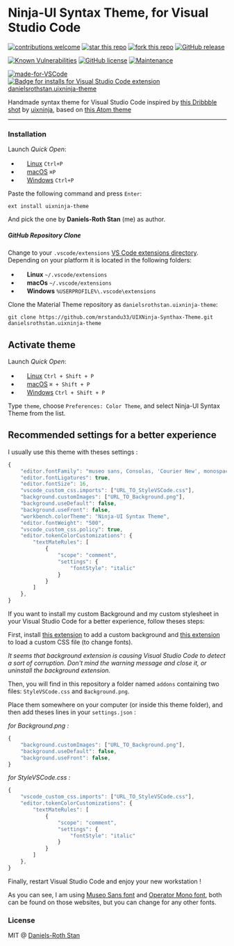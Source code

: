 # Ninja-UI Syntax Theme, for Visual Studio Code 
[![contributions welcome](https://img.shields.io/badge/contributions-welcome-brightgreen.svg?style=flat)](https://github.com/mrstandu33/UIXNinja-Synthax-Theme/issues)
[![star this repo](http://githubbadges.com/star.svg?user=mrstandu33&repo=UIXNinja-Synthax-Theme&style=flat)](https://github.com/mrstandu33/UIXNinja-Synthax-Theme)
[![fork this repo](http://githubbadges.com/fork.svg?user=mrstandu33&repo=UIXNinja-Synthax-Theme&style=flat)](https://github.com/mrstandu33/UIXNinja-Synthax-Theme/fork)
[![GitHub release](https://img.shields.io/github/release/Naereen/StrapDown.js.svg)](https://GitHub.com/mrstandu33/UIXNinja-Synthax-Theme/releases/)

[![Known Vulnerabilities](https://snyk.io/test/github/mrstandu33/UIXNinja-Synthax-Theme/badge.svg?targetFile=package.json)](https://snyk.io/test/github/mrstandu33/UIXNinja-Synthax-Theme?targetFile=package.json)
[![GitHub license](https://img.shields.io/github/license/mrstandu33/UIXNinja-Synthax-Theme.svg)](https://github.com/mrstandu33/UIXNinja-Synthax-Theme/blob/master/LICENSE)
[![Maintenance](https://img.shields.io/badge/Maintained%3F-yes-green.svg)](https://github.com/mrstandu33/UIXNinja-Synthax-Theme/graphs/commit-activity)

[![made-for-VSCode](https://img.shields.io/badge/Made%20for-VSCode-1f425f.svg)](https://code.visualstudio.com/)
[![Badge for installs for Visual Studio Code extension danielsrothstan.uixninja-theme](https://vsmarketplacebadge.apphb.com/installs/danielsrothstan.uixninja-theme.svg)](https://marketplace.visualstudio.com/items?itemName=danielsrothstan.uixninja-theme)





Handmade syntax theme for Visual Studio Code inspired by
[this Dribbble shot](https://dribbble.com/shots/2932388-code-editor-redesign)
by
[uixninja](https://dribbble.com/uixninja),
based on 
[this Atom theme](https://github.com/licatajustin/ninja-ui-syntax)

---

### Installation

Launch *Quick Open*:
  - <img src="https://www.kernel.org/theme/images/logos/favicon.png" width=16 height=16/> <a href="https://code.visualstudio.com/shortcuts/keyboard-shortcuts-linux.pdf">Linux</a> `Ctrl+P`
  - <img src="https://developer.apple.com/favicon.ico" width=16 height=16/> <a href="https://code.visualstudio.com/shortcuts/keyboard-shortcuts-macos.pdf">macOS</a> `⌘P`
  - <img src="https://www.microsoft.com/favicon.ico" width=16 height=16/> <a href="https://code.visualstudio.com/shortcuts/keyboard-shortcuts-windows.pdf">Windows</a> `Ctrl+P`

Paste the following command and press `Enter`:

```shell
ext install uixninja-theme
```

And pick the one by **Daniels-Roth Stan** (me) as author.

##### GitHub Repository Clone

Change to your `.vscode/extensions` [VS Code extensions directory](https://code.visualstudio.com/docs/extensions/install-extension#_side-loading).
Depending on your platform it is located in the following folders:

  - <img src="https://www.kernel.org/theme/images/logos/favicon.png" width=16 height=16/> **Linux** `~/.vscode/extensions`
  - <img src="https://developer.apple.com/favicon.ico" width=16 height=16/> **macOs** `~/.vscode/extensions`
  - <img src="https://www.microsoft.com/favicon.ico" width=16 height=16/> **Windows** `%USERPROFILE%\.vscode\extensions`

Clone the Material Theme repository as `danielsrothstan.uixninja-theme`:

```shell
git clone https://github.com/mrstandu33/UIXNinja-Synthax-Theme.git danielsrothstan.uixninja-theme
```

## Activate theme

Launch *Quick Open*:

  - <img src="https://www.kernel.org/theme/images/logos/favicon.png" width=16 height=16/> <a href="https://code.visualstudio.com/shortcuts/keyboard-shortcuts-linux.pdf">Linux</a> `Ctrl + Shift + P`
  - <img src="https://developer.apple.com/favicon.ico" width=16 height=16/> <a href="https://code.visualstudio.com/shortcuts/keyboard-shortcuts-macos.pdf">macOS</a> `⌘ + Shift + P`
  - <img src="https://www.microsoft.com/favicon.ico" width=16 height=16/> <a href="https://code.visualstudio.com/shortcuts/keyboard-shortcuts-windows.pdf">Windows</a> `Ctrl + Shift + P`

Type `theme`, choose `Preferences: Color Theme`, and select Ninja-UI Syntax Theme from the list.

## Recommended settings for a better experience

I usually use this theme with theses settings :
```js
{
    "editor.fontFamily": "museo sans, Consolas, 'Courier New', monospace",
    "editor.fontLigatures": true,
    "editor.fontSize": 16,
    "vscode_custom_css.imports": ["URL_TO_StyleVSCode.css"],
    "background.customImages": ["URL_TO_Background.png"],
    "background.useDefault": false,
    "background.useFront": false,
    "workbench.colorTheme": "Ninja-UI Syntax Theme",
    "editor.fontWeight": "500",
    "vscode_custom_css.policy": true,
    "editor.tokenColorCustomizations": {
        "textMateRules": [
            {
                "scope": "comment",
                "settings": {
                    "fontStyle": "italic"
                }
            }
        ]
    },
}
```

If you want to install my custom Background and my custom stylesheet in your Visual Studio Code for a better experience, follow theses steps:

First, install [this extension](https://marketplace.visualstudio.com/items?itemName=shalldie.background) to add a custom background and [this extension](https://marketplace.visualstudio.com/items?itemName=be5invis.vscode-custom-css) to load a custom CSS file (to change fonts).

*It seems that background extension is causing Visual Studio Code to detect a sort of corruption. Don't mind the warning message and close it, or uninstall the background extension.*

Then, you will find in this repository a folder named `addons` containing two files: `StyleVSCode.css` and `Background.png`.

Place them somewhere on your computer (or inside this theme folder), and then add theses lines in your `settings.json` :

*for Background.png :*
```js
{
    "background.customImages": ["URL_TO_Background.png"],
    "background.useDefault": false,
    "background.useFront": false,
}
```

*for StyleVSCode.css :*
```js
{
    "vscode_custom_css.imports": ["URL_TO_StyleVSCode.css"],
    "editor.tokenColorCustomizations": {
        "textMateRules": [
            {
                "scope": "comment",
                "settings": {
                    "fontStyle": "italic"
                }
            }
        ]
    },
}
```

Finally, restart Visual Studio Code and enjoy your new workstation !

As you can see, I am using [Museo Sans font](https://www.dafontfree.net/freefonts-museo-sans-f95072.htm) and [Operator Mono font](https://www.typography.com/fonts/operator/styles/), both can be found on those websites, but you can change for any other fonts.

### License

MIT @ [Daniels-Roth Stan](https://daniels-roth-stan.fr)